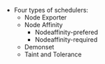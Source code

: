 - Four types of schedulers:
  - Node Exporter
  - Node Affinity
    - Nodeaffinity-prefered
    - Nodeaffinity-required
  - Demonset
  - Taint and Tolerance

  